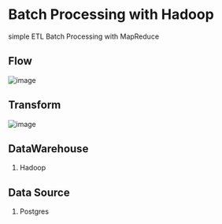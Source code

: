 # Batch Processing with Hadoop
simple ETL Batch Processing with MapReduce  
## Flow
![image](https://github.com/AndhikaAr22/Simple-ETL-Batch-Processing-with-hadoop/assets/116149022/3e9a5dfc-769d-402e-9ad3-dc9609831cd5)

## Transform
![image](https://github.com/AndhikaAr22/Simple-ETL-Batch-Processing-with-hadoop/assets/116149022/5b1b4b6d-8db2-4246-b5f5-d0e0e8710199)

## DataWarehouse
1. Hadoop
## Data Source
1. Postgres
